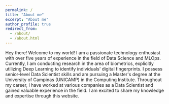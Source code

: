 ```yaml
---
permalink: /
title: "About me"
excerpt: "About me"
author_profile: true
redirect_from: 
  - /about/
  - /about.html
---
```


Hey there! Welcome to my world! I am a passionate technology enthusiast with over five years of experience in the field of Data Science and MLOps. Currently, I am conducting research in the area of biometrics, explicitly utilizing Deep Learning to identify individuals' digital fingerprints. I possess senior-level Data Scientist skills and am pursuing a Master's degree at the University of Campinas (UNICAMP) in the Computing Institute. Throughout my career, I have worked at various companies as a Data Scientist and gained valuable experience in the field. I am excited to share my knowledge and expertise through this website.
